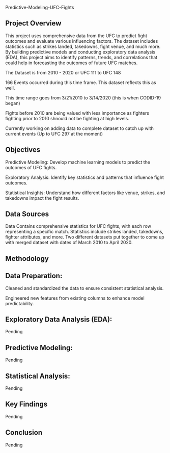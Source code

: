 Predictive-Modeling-UFC-Fights

## Project Overview

This project uses comprehensive data from the UFC to predict fight outcomes and evaluate various influencing factors. The dataset includes statistics such as strikes landed, takedowns, fight venue, and much more. By building predictive models and conducting exploratory data analysis (EDA), this project aims to identify patterns, trends, and correlations that could help in forecasting the outcomes of future UFC matches.

The Dataset is from 2010 - 2020 or UFC 111 to UFC 148

166 Events occurred during this time frame. This dataset reflects this as well. 

This time range goes from 3/21/2010 to 3/14/2020 (this is when CODID-19 began)

Fights before 2010 are being valued with less importance as fighters fighting prior to 2010 shnould not be fighting at high levels. 

Currently working on adding data to complete dataset to catch up with current events (Up to UFC 297 at the moment)
## Objectives

Predictive Modeling: Develop machine learning models to predict the outcomes of UFC fights.

Exploratory Analysis: Identify key statistics and patterns that influence fight outcomes.

Statistical Insights: Understand how different factors like venue, strikes, and takedowns impact the fight results.

## Data Sources

Data Contains comprehensive statistics for UFC fights, with each row representing a specific match. Statistics include strikes landed, takedowns, fighter attributes, and more.
Two different datasets put together to come up with merged dataset with dates of March 2010 to April 2020.

## Methodology

## Data Preparation:

Cleaned and standardized the data to ensure consistent statistical analysis.

Engineered new features from existing columns to enhance model predictability.

## Exploratory Data Analysis (EDA):

Pending

## Predictive Modeling:

Pending

## Statistical Analysis:

Pending

## Key Findings

Pending

## Conclusion

Pending
